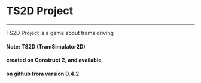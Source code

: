 # TS2D Project
***
  
TS2D Project is a game about trams driving  
#### __Note:__ TS2D (TramSimulator2D)
#### created on Construct 2, and available
#### on github from version 0.4.2.
